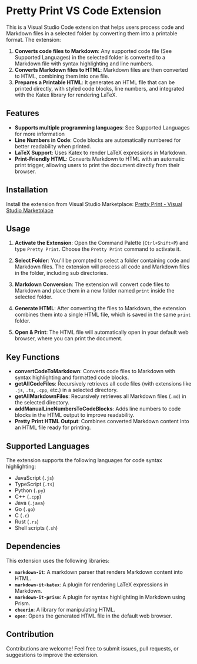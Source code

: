 # Pretty Print VS Code Extension

This is a Visual Studio Code extension that helps users process code and Markdown files in a selected folder by converting them into a printable format. The extension:

1. **Converts code files to Markdown**: Any supported code file (See Supported Languages) in the selected folder is converted to a Markdown file with syntax highlighting and line numbers.
2. **Converts Markdown files to HTML**: Markdown files are then converted to HTML, combining them into one file.
3. **Prepares a Printable HTML**: It generates an HTML file that can be printed directly, with styled code blocks, line numbers, and integrated with the Katex library for rendering LaTeX.

## Features

- **Supports multiple programming languages**: See Supported Languages for more information
- **Line Numbers in Code**: Code blocks are automatically numbered for better readability when printed.
- **LaTeX Support**: Uses Katex to render LaTeX expressions in Markdown.
- **Print-Friendly HTML**: Converts Markdown to HTML with an automatic print trigger, allowing users to print the document directly from their browser.

## Installation

Install the extension from Visual Studio Marketplace: [Pretty Print - Visual Studio Marketplace](https://marketplace.visualstudio.com/items?itemName=ViktorLinden.prettyprintcode)

## Usage

1. **Activate the Extension**: Open the Command Palette (`Ctrl+Shift+P`) and type `Pretty Print`. Choose the `Pretty Print` command to activate it.
2. **Select Folder**: You'll be prompted to select a folder containing code and Markdown files. The extension will process all code and Markdown files in the folder, including sub directories.

3. **Markdown Conversion**: The extension will convert code files to Markdown and place them in a new folder named `print` inside the selected folder.

4. **Generate HTML**: After converting the files to Markdown, the extension combines them into a single HTML file, which is saved in the same `print` folder.

5. **Open & Print**: The HTML file will automatically open in your default web browser, where you can print the document.

## Key Functions

- **convertCodeToMarkdown**: Converts code files to Markdown with syntax highlighting and formatted code blocks.
- **getAllCodeFiles**: Recursively retrieves all code files (with extensions like `.js`, `.ts`, `.cpp`, etc.) in a selected directory.
- **getAllMarkdownFiles**: Recursively retrieves all Markdown files (`.md`) in the selected directory.
- **addManualLineNumbersToCodeBlocks**: Adds line numbers to code blocks in the HTML output to improve readability.
- **Pretty Print HTML Output**: Combines converted Markdown content into an HTML file ready for printing.

## Supported Languages

The extension supports the following languages for code syntax highlighting:

- JavaScript (`.js`)
- TypeScript (`.ts`)
- Python (`.py`)
- C++ (`.cpp`)
- Java (`.java`)
- Go (`.go`)
- C (`.c`)
- Rust (`.rs`)
- Shell scripts (`.sh`)

## Dependencies

This extension uses the following libraries:

- **`markdown-it`**: A markdown parser that renders Markdown content into HTML.
- **`markdown-it-katex`**: A plugin for rendering LaTeX expressions in Markdown.
- **`markdown-it-prism`**: A plugin for syntax highlighting in Markdown using Prism.
- **`cheerio`**: A library for manipulating HTML.
- **`open`**: Opens the generated HTML file in the default web browser.

## Contribution

Contributions are welcome! Feel free to submit issues, pull requests, or suggestions to improve the extension.
